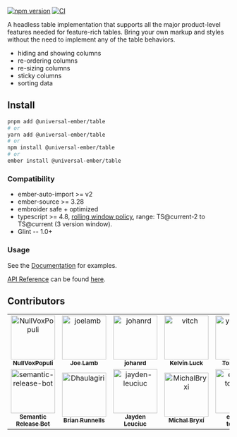 [![npm version](https://badge.fury.io/js/@universal-ember/table.svg)](https://badge.fury.io/js/@universal-ember/table)
[![CI](https://github.com/universal-ember/table/actions/workflows/ci.yml/badge.svg?branch=main&event=push)](https://github.com/CrowdStrike/@universal-ember/table/actions/workflows/ci.yml)

A headless table implementation that supports all the major product-level features needed for feature-rich tables.
Bring your own markup and styles without the need to implement any of the table behaviors.

- hiding and showing columns
- re-ordering columns
- re-sizing columns
- sticky columns
- sorting data

## Install

```bash
pnpm add @universal-ember/table 
# or
yarn add @universal-ember/table 
# or
npm install @universal-ember/table 
# or
ember install @universal-ember/table 
```

### Compatibility

* ember-auto-import >= v2
* ember-source >= 3.28
* embroider safe + optimized
* typescript >= 4.8, [rolling window policy](https://www.semver-ts.org/#decouple-typescript-support-from-lts-cycles), range: TS@current-2 to TS@current (3 version window).
* Glint -- 1.0+

### Usage

See the [Documentation][docs-app] for examples.

[API Reference][docs-api] can be found [here][docs-api].

[docs-app]: https://ue-table.pages.dev/
[docs-api]: https://ue-table.pages.dev/api/modules/


## Contributors

<!-- readme: contributors -start -->
<table>
	<tbody>
		<tr>
            <td align="center">
                <a href="https://github.com/NullVoxPopuli">
                    <img src="https://avatars.githubusercontent.com/u/199018?v=4" width="100;" alt="NullVoxPopuli"/>
                    <br />
                    <sub><b>NullVoxPopuli</b></sub>
                </a>
            </td>
            <td align="center">
                <a href="https://github.com/joelamb">
                    <img src="https://avatars.githubusercontent.com/u/42837452?v=4" width="100;" alt="joelamb"/>
                    <br />
                    <sub><b>Joe Lamb</b></sub>
                </a>
            </td>
            <td align="center">
                <a href="https://github.com/johanrd">
                    <img src="https://avatars.githubusercontent.com/u/4601554?v=4" width="100;" alt="johanrd"/>
                    <br />
                    <sub><b>johanrd</b></sub>
                </a>
            </td>
            <td align="center">
                <a href="https://github.com/vitch">
                    <img src="https://avatars.githubusercontent.com/u/9898?v=4" width="100;" alt="vitch"/>
                    <br />
                    <sub><b>Kelvin Luck</b></sub>
                </a>
            </td>
            <td align="center">
                <a href="https://github.com/ynotdraw">
                    <img src="https://avatars.githubusercontent.com/u/8069555?v=4" width="100;" alt="ynotdraw"/>
                    <br />
                    <sub><b>Tony Ward</b></sub>
                </a>
            </td>
            <td align="center">
                <a href="https://github.com/nicolechung">
                    <img src="https://avatars.githubusercontent.com/u/771170?v=4" width="100;" alt="nicolechung"/>
                    <br />
                    <sub><b>nicole chung</b></sub>
                </a>
            </td>
		</tr>
		<tr>
            <td align="center">
                <a href="https://github.com/semantic-release-bot">
                    <img src="https://avatars.githubusercontent.com/u/32174276?v=4" width="100;" alt="semantic-release-bot"/>
                    <br />
                    <sub><b>Semantic Release Bot</b></sub>
                </a>
            </td>
            <td align="center">
                <a href="https://github.com/Dhaulagiri">
                    <img src="https://avatars.githubusercontent.com/u/1672302?v=4" width="100;" alt="Dhaulagiri"/>
                    <br />
                    <sub><b>Brian Runnells</b></sub>
                </a>
            </td>
            <td align="center">
                <a href="https://github.com/jayden-leuciuc">
                    <img src="https://avatars.githubusercontent.com/u/68298467?v=4" width="100;" alt="jayden-leuciuc"/>
                    <br />
                    <sub><b>Jayden Leuciuc</b></sub>
                </a>
            </td>
            <td align="center">
                <a href="https://github.com/MichalBryxi">
                    <img src="https://avatars.githubusercontent.com/u/847473?v=4" width="100;" alt="MichalBryxi"/>
                    <br />
                    <sub><b>Michal Bryxí</b></sub>
                </a>
            </td>
            <td align="center">
                <a href="https://github.com/ember-tomster">
                    <img src="https://avatars.githubusercontent.com/u/17934356?v=4" width="100;" alt="ember-tomster"/>
                    <br />
                    <sub><b>ember-tomster</b></sub>
                </a>
            </td>
		</tr>
	<tbody>
</table>
<!-- readme: contributors -end -->
